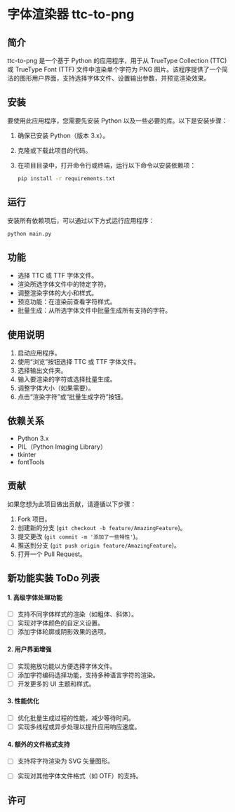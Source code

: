 # 字体渲染器 ttc-to-png

## 简介
ttc-to-png 是一个基于 Python 的应用程序，用于从 TrueType Collection (TTC) 或 TrueType Font (TTF) 文件中渲染单个字符为 PNG 图片。该程序提供了一个简洁的图形用户界面，支持选择字体文件、设置输出参数，并预览渲染效果。

## 安装
要使用此应用程序，您需要先安装 Python 以及一些必要的库。以下是安装步骤：

1. 确保已安装 Python（版本 3.x）。
2. 克隆或下载此项目的代码。
3. 在项目目录中，打开命令行或终端，运行以下命令以安装依赖项：

   ```bash
   pip install -r requirements.txt
   ```

## 运行
安装所有依赖项后，可以通过以下方式运行应用程序：

```bash
python main.py
```

## 功能
- 选择 TTC 或 TTF 字体文件。
- 渲染所选字体文件中的特定字符。
- 调整渲染字体的大小和样式。
- 预览功能：在渲染前查看字符样式。
- 批量生成：从所选字体文件中批量生成所有支持的字符。

## 使用说明
1. 启动应用程序。
2. 使用“浏览”按钮选择 TTC 或 TTF 字体文件。
3. 选择输出文件夹。
4. 输入要渲染的字符或选择批量生成。
5. 调整字体大小（如果需要）。
6. 点击“渲染字符”或“批量生成字符”按钮。

## 依赖关系
- Python 3.x
- PIL（Python Imaging Library）
- tkinter
- fontTools

## 贡献
如果您想为此项目做出贡献，请遵循以下步骤：

1. Fork 项目。
2. 创建新的分支 (`git checkout -b feature/AmazingFeature`)。
3. 提交更改 (`git commit -m '添加了一些特性'`)。
4. 推送到分支 (`git push origin feature/AmazingFeature`)。
5. 打开一个 Pull Request。


## 新功能实装 ToDo 列表

#### 1. 高级字体处理功能
- [ ] 支持不同字体样式的渲染（如粗体、斜体）。
- [ ] 实现对字体颜色的自定义设置。
- [ ] 添加字体轮廓或阴影效果的选项。

#### 2. 用户界面增强
- [ ] 实现拖放功能以方便选择字体文件。
- [ ] 添加字符编码选择功能，支持多种语言字符的渲染。
- [ ] 开发更多的 UI 主题和样式。

#### 3. 性能优化
- [ ] 优化批量生成过程的性能，减少等待时间。
- [ ] 实现多线程或异步处理以提升应用响应速度。

#### 4. 额外的文件格式支持
- [ ] 支持将字符渲染为 SVG 矢量图形。
- [ ] 实现对其他字体文件格式（如 OTF）的支持。



## 许可

